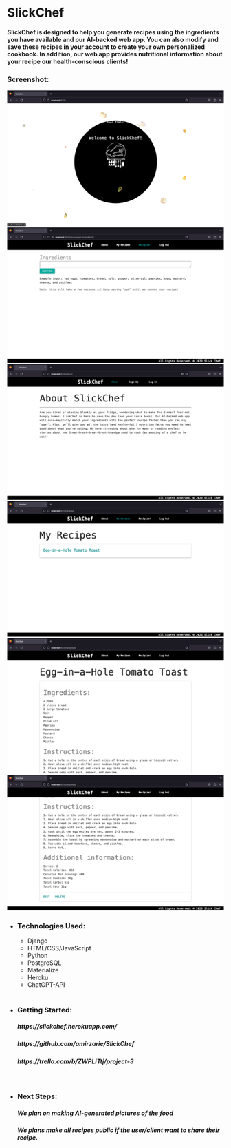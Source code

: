 # SlickChef
<h4>SlickChef is designed to help you generate recipes using the ingredients you have available and our AI-backed web app. You can also modify and save these recipes in your account to create your own personalized cookbook. In addition, our web app provides nutritional information about your recipe our health-conscious clients!</h4>

### Screenshot:

![index](/index.png)
![create](/create.png)
![about](/about.png)
![recipe](/recipe.png)
![detail1](/detail1.png)
![detail2](/detail2.png)

- <h3>Technologies Used:</h3>
  <ul>
   <li>Django</li>
   <li>HTML/CSS/JavaScript</li>
   <li>Python</li>
   <li>PostgreSQL</li>
   <li>Materialize</li>
   <li>Heroku</li>
   <li>ChatGPT-API</li>
  </ul>

  </br>

- <h3>Getting Started:</h3>
  <h5>https://slickchef.herokuapp.com/</h5>
  <h5>https://github.com/amirzarie/SlickChef</h5>
  <h5>https://trello.com/b/ZWPLiTtj/project-3</h5>

  </br>

- <h3> Next Steps:</h3>
  <h5>We plan on making AI-generated pictures of the food  </h5>
  <h5>We plans make all recipes public if the user/client  want to share their recipe.</h5>
